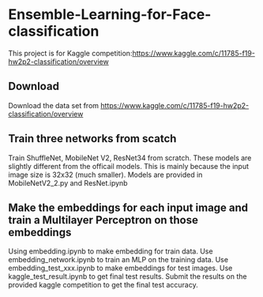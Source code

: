 # Ensemble-Learning-for-Face-classification
This project is for Kaggle competition:https://www.kaggle.com/c/11785-f19-hw2p2-classification/overview

## Download
Download the data set from https://www.kaggle.com/c/11785-f19-hw2p2-classification/overview

## Train three networks from scatch
Train ShuffleNet, MobileNet V2, ResNet34 from scratch. These models are slightly different from the officail models. This is mainly because the input image size is 32x32 (much smaller). Models are provided in MobileNetV2_2.py and ResNet.ipynb

## Make the embeddings for each input image and train a Multilayer Perceptron on those embeddings
Using embedding.ipynb to make embedding for train data. Use embedding_network.ipynb to train an MLP on the training data. Use embedding_test_xxx.ipynb to make embeddings for test images. Use kaggle_test_result.ipynb to get final test results. Submit the results on the provided kaggle competition to get the final test accuracy.


